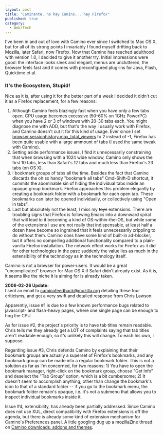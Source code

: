 ```yaml
---
layout: post
title: "Caminante, no hay Camino... hay Firefox"
published: true
category:
  - Web/Tech
---
```


I've been in and out of love with Camino ever since I switched to Mac OS
X, but for all of its strong points I invariably I found myself drifting
back to Mozilla, later Safari, now Firefox. Now that Camino has reached
adulthood with version 1.0, I decided to give it another try. Initial
impressions were good: the interface looks sleek and elegant, menus are
uncluttered, the browser feels fast and it comes with preconfigured
plug-ins for Java, Flash, Quicktime et al.

### **It's the Ecosystem, Stupid!**

Nice as it is, after using it for the better part of a week I decided it
didn't cut it as a Firefox replacement, for a few reasons:

1.  Although Camino feels blazingly fast when you have only a few tabs
    open, CPU usage becomes excessive (50-60% on 1GHz PowerPC) when you
    have 2 or 3 of windows with 20-30 tabs each. You might diagnose me
    with ADD, but that's the way I usually work with Firefox, and Camino
    doesn't cut it for this kind of usage. Ever since I set
    [browser.sessionhistory.max\_total\_viewers] to 2 instead of -1,
    Firefox has been quite usable with a large ammount of tabs (I used
    the same tweak with Camino).
2.  Setting aside performance issues, I find it unnecessarily
    constraining that when browsing with a 1024 wide window, Camino only
    shows the first 10 tabs, less than Safari's 12 tabs and much less
    than Firefox's 23 tabs (on OS X).
3.  I bookmark groups of tabs all the time. Besides the fact that Camino
    discards the oh so handy "bookmark all tabs" Cmd-Shift-D shortcut,
    it commits the abominable sin of hiding the individual tabs inside
    an opaque group bookmark. Firefox approaches this problem elegantly
    by creating a bookmark folder with a bookmark for each open tab.
    These bookmarks can later be opened individually, or collectively
    using "Open in tabs".
4.  Last but absolutely not the least, I miss my <span
    style="text-decoration: line-through;">toys</span> extensions. There
    are troubling signs that Firefox is following Emacs into a downward
    spiral that will lead to it becoming a kind of OS-within-the-OS, but
    while some of the extensions I use are not really that
    indispensable, at least half a dozen have become so ingrained that
    it feels unnecessarily crippling to do without them. Camino does
    have some kind of built-in ad-blocker, but it offers no compelling
    additional functionality compared to a plain-vanilla
    Firefox installation. The network effect works for Firefox as it did
    for other technologies in the past: suddenly the value lies as much
    in the extensibility of the technology as in the technology itself.

Camino is not a browser for power-users. It would be a great
"uncomplicated" browser for Mac OS X if Safari didn't already exist. As
it is, it seems like the niche it is aiming for is already taken.

**2006-02-26 Update:**\
I sent an email to <caminofeedback@mozilla.org> detailing these four
criticisms, and got a very swift and detailed response from Chris
Lawson.

Apparently, issue \#1 is due to a few known performance bugs related to
javascript- and flash-heavy pages, where one single page can be enough
to hog the CPU.

As for issue \#2, the project's priority is to have tab titles remain
readable. Chris tells me they already get a LOT of complaints saying
that tab titles aren't readable enough, so it's unlikely this will
change. To each his own, I suppose.

Regarding issue \#3, Chris defends Camino by explaining that their
bookmark groups are actually a superset of Firefox's bookmarks, and any
bookmark group can be made into a regular bookmark folder. This is not a
solution as far as I'm concerned, for two reasons: 1) You have to open
the bookmark manager, right-click on the bookmark group, choose "Get
Info" and deselect the "Tab Group" option, which is a bit cumbersome; 2)
It doesn't seem to accomplish anything, other than change the bookmark's
icon to that of a standard folder -- if you go to the bookmark menu, the
bookmark folder remain's opaque, i.e. it's not a submenu that allows you
to inspect individual bookmarks inside it.

Issue \#4, extensibility, has already been partially addressed. Since
Camino does not use XUL, direct compatibility with Firefox extensions is
off the agenda, but there is already some kind of extension mechanism
for Camino's Preferences panel. A little googling dug up a mozillaZine
thread on [Camino downloads, addons and themes].

  [browser.sessionhistory.max\_total\_viewers]: http://weblogs.mozillazine.org/ben/archives/009749.html
  [Camino downloads, addons and themes]: http://forums.mozillazine.org/viewtopic.php?t=239270
